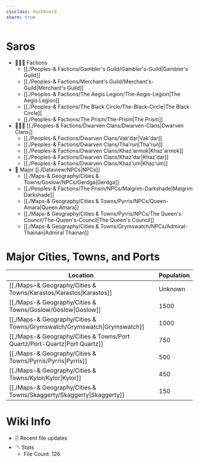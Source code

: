 ```yaml
---
cssclass: dashboard
share: true
---
```


# Saros

[](https://github.com/TfTHacker/DashboardPlusPlus/blob/master/Dashboard%2B%2B.md#family)

- 👨‍👩‍👦 Factions
    - [[./Peoples-& Factions/Gambler's Guild/Gambler's-Guild|Gambler's Guild]]
    - [[./Peoples-& Factions/Merchant's Guild/Merchant's-Guild|Merchant's Guild]]
    - [[./Peoples-& Factions/The Aegis Legion/The-Aegis-Legion|The Aegis Legion]]
    - [[./Peoples-& Factions/The Black Circle/The-Black-Circle|The Black Circle]]
    - [[./Peoples-& Factions/The Prism/The-Prism|The Prism]]
- 👨‍👩‍👦 [[./Peoples-& Factions/Dwarven Clans/Dwarven-Clans|Dwarven Clans]]
    - [[./Peoples-& Factions/Dwarven Clans/Vak'dar|Vak'dar]]
    - [[./Peoples-& Factions/Dwarven Clans/Tha'run|Tha'run]]
    - [[./Peoples-& Factions/Dwarven Clans/Khaz'armok|Khaz'armok]]
    - [[./Peoples-& Factions/Dwarven Clans/Khaz'dar|Khaz'dar]]
    - [[./Peoples-& Factions/Dwarven Clans/Khaz'um|Khaz'um]]
- 🌅 Major [[./Dataview/NPCs|NPCs]]
    - [[./Maps-& Geography/Cities & Towns/Goslow/NPCs/Gerdga|Gerdga]]
    - [[./Peoples-& Factions/The Prism/NPCs/Malgrim-Darkshade|Malgrim Darkshade]]
    - [[./Maps-& Geography/Cities & Towns/Pyrris/NPCs/Queen-Amara|Queen Amara]]
    - [[./Maps-& Geography/Cities & Towns/Pyrris/NPCs/The Queen's Council/The-Queen's-Council|The Queen's Council]]
    - [[./Maps-& Geography/Cities & Towns/Grymswatch/NPCs/Admiral-Thainan|Admiral Thainan]]

# Major Cities, Towns, and Ports

| Location                                                                    | Population |
| --------------------------------------------------------------------------- | ---------- |
| [[./Maps-& Geography/Cities & Towns/Karastos/Karastos\|Karastos]]          | Unknown    |
| [[./Maps-& Geography/Cities & Towns/Goslow/Goslow\|Goslow]]                | 1500       |
| [[./Maps-& Geography/Cities & Towns/Grymswatch/Grymswatch\|Grymswatch]]    | 1000       |
| [[./Maps-& Geography/Cities & Towns/Port Quartz/Port-Quartz\|Port Quartz]] | 750        |
| [[./Maps-& Geography/Cities & Towns/Pyrris/Pyrris\|Pyrris]]                | 500        |
| [[./Maps-& Geography/Cities & Towns/Kylor/Kylor\|Kylor]]                   | 450        |
| [[./Maps-& Geography/Cities & Towns/Skaggerty/Skaggerty\|Skaggerty]]       | 150        |




# Wiki Info

- 🗄️ Recent file updates <Promise>
- 〽️ Stats
    - File Count: 126